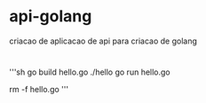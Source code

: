 # api-golang
criacao de aplicacao de api para criacao de golang

#
'''sh
go build hello.go
./hello
go run hello.go

rm -f hello.go
'''